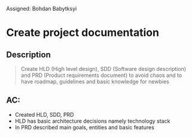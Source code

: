 Assigned: Bohdan Babytksyi

# Create project documentation

## Description
> Create HLD (High level design), 
> SDD (Software design description)
> and PRD (Product requirements document)
> to avoid chaos and to have roadmap, guidelines and basic knowledge for newbies 

## AC:

* Created HLD, SDD, PRD
* HLD has basic architecture decisions namely technology stack
* In PRD described main goals, entities and basic features
